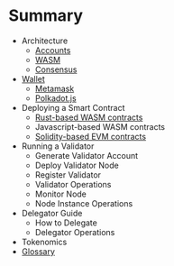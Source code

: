 # Summary
- Architecture
  - [Accounts](docs/accounts.md)
  - [WASM](docs/wasm.md)
  - [Consensus](docs/consensus.md)
- [Wallet](docs/wallet.md)
  - [Metamask](docs/metamask.md)
  - [Polkadot.js](docs/polkadotjs.md)
- Deploying a Smart Contract
  - [Rust-based WASM contracts](docs/how_to_deploy_rust.md)
  - Javascript-based WASM contracts
  - [Solidity-based EVM contracts](docs/how_to_deploy_solidity.md)
- Running a Validator
  - Generate Validator Account
  - Deploy Validator Node
  - Register Validator
  - Validator Operations
  - Monitor Node
  - Node Instance Operations
- Delegator Guide
  - How to Delegate
  - Delegator Operations
- Tokenomics
- [Glossary](docs/glossary.md)

